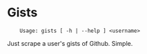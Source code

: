 Gists
=====

        Usage: gists [ -h | --help ] <username>

Just scrape a user's gists of Github. Simple.

